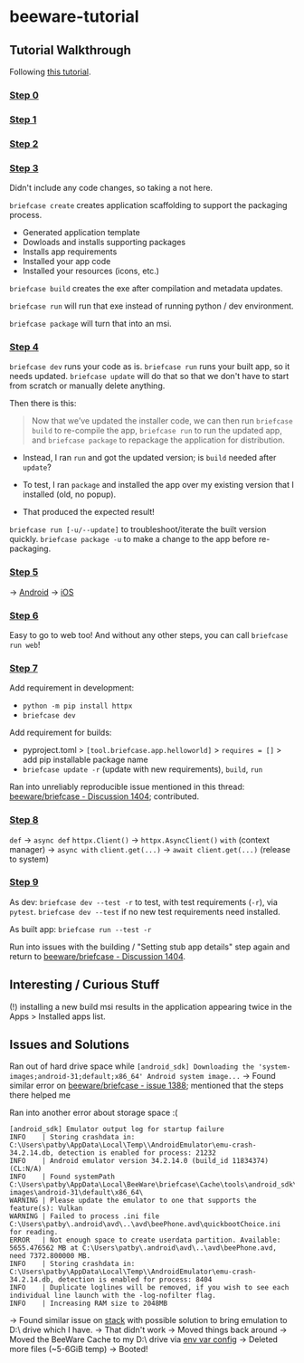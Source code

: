 # beeware-tutorial

## Tutorial Walkthrough

Following [this tutorial](https://docs.beeware.org/en/latest/index.html).

### [Step 0](https://docs.beeware.org/en/latest/tutorial/tutorial-0.html)

### [Step 1](https://docs.beeware.org/en/latest/tutorial/tutorial-1.html)

### [Step 2](https://docs.beeware.org/en/latest/tutorial/tutorial-2.html)

### [Step 3](https://docs.beeware.org/en/latest/tutorial/tutorial-3.html)
Didn't include any code changes, so taking a not here.

`briefcase create` creates application scaffolding to support the packaging process.
- Generated application template
- Dowloads and installs supporting packages
- Installs app requirements
- Installed your app code
- Installed your resources (icons, etc.)

`briefcase build` creates the exe after compilation and metadata updates.

`briefcase run` will run that exe instead of running python / dev environment.

`briefcase package` will turn that into an msi.

### [Step 4](https://docs.beeware.org/en/latest/tutorial/tutorial-4.html)
`briefcase dev` runs your code as is.
`briefcase run` runs your built app, so it needs updated.
`briefcase update` will do that so that we don't have to start from scratch or manually delete anything.

Then there is this:
> Now that we’ve updated the installer code, we can then run `briefcase build` to re-compile the app, `briefcase run` to run the updated app, and `briefcase package` to repackage the application for distribution.

- Instead, I ran `run` and got the updated version; is `build` needed after `update`?

- To test, I ran `package` and installed the app over my existing version that I installed (old, no popup).
 - That produced the expected result!

`briefcase run [-u/--update]` to troubleshoot/iterate the built version quickly.
`briefcase package -u` to make a change to the app before re-packaging.

### [Step 5](https://docs.beeware.org/en/latest/tutorial/tutorial-5/index.html)

-> [Android](https://docs.beeware.org/en/latest/tutorial/tutorial-5/android.html)
-> [iOS](https://docs.beeware.org/en/latest/tutorial/tutorial-5/iOS.html)

### [Step 6](https://docs.beeware.org/en/latest/tutorial/tutorial-6.html)

Easy to go to web too!
And without any other steps, you can call `briefcase run web`!

### [Step 7](https://docs.beeware.org/en/latest/tutorial/tutorial-7.html)

Add requirement in development:
- `python -m pip install httpx`
- `briefcase dev`

Add requirement for builds:
- pyproject.toml > `[tool.briefcase.app.helloworld]` > `requires = []` > add pip installable package name
- `briefcase update -r` (update with new requirements), `build`, `run`

Ran into unreliably reproducible issue mentioned in this thread: [beeware/briefcase - Discussion 1404](https://github.com/beeware/briefcase/discussions/1404); contributed.

### [Step 8](https://docs.beeware.org/en/latest/tutorial/tutorial-8.html)
`def` -> `async def`
`httpx.Client()` -> `httpx.AsyncClient()`
`with` (context manager) -> `async with`
`client.get(...)` -> `await client.get(...)` (release to system)

### [Step 9](https://docs.beeware.org/en/latest/tutorial/tutorial-9.html)
As dev:
`briefcase dev --test -r` to test, with test requirements (`-r`), via `pytest`.
`briefcase dev --test` if no new test requirements need installed.

As built app:
`briefcase run --test -r`

Run into issues with the building / "Setting stub app details" step again and return to [beeware/briefcase - Discussion 1404](https://github.com/beeware/briefcase/discussions/1404).

## Interesting / Curious Stuff

(!) installing a new build msi results in the application appearing twice in the Apps > Installed apps list.


## Issues and Solutions

Ran out of hard drive space while `[android_sdk] Downloading the 'system-images;android-31;default;x86_64' Android system image...`
-> Found similar error on [beeware/briefcase - issue 1388](https://github.com/beeware/briefcase/issues/1338); mentioned that the steps there helped me

Ran into another error about storage space :(
```
[android_sdk] Emulator output log for startup failure
INFO    | Storing crashdata in: C:\Users\patby\AppData\Local\Temp\\AndroidEmulator\emu-crash-34.2.14.db, detection is enabled for process: 21232
INFO    | Android emulator version 34.2.14.0 (build_id 11834374) (CL:N/A)
INFO    | Found systemPath C:\Users\patby\AppData\Local\BeeWare\briefcase\Cache\tools\android_sdk\system-images\android-31\default\x86_64\
WARNING | Please update the emulator to one that supports the feature(s): Vulkan
WARNING | Failed to process .ini file C:\Users\patby\.android\avd\..\avd\beePhone.avd\quickbootChoice.ini for reading.
ERROR   | Not enough space to create userdata partition. Available: 5655.476562 MB at C:\Users\patby\.android\avd\..\avd\beePhone.avd, need 7372.800000 MB.
INFO    | Storing crashdata in: C:\Users\patby\AppData\Local\Temp\\AndroidEmulator\emu-crash-34.2.14.db, detection is enabled for process: 8404
INFO    | Duplicate loglines will be removed, if you wish to see each individual line launch with the -log-nofilter flag.
INFO    | Increasing RAM size to 2048MB
```
-> Found similar issue on [stack](https://stackoverflow.com/questions/53931877/emulator-emulator-error-not-enough-space-to-create-userdata-partition) with possible solution to bring emulation to D:\ drive which I have.
 -> That didn't work
 -> Moved things back around
-> Moved the BeeWare Cache to my D:\ drive via [env var config](https://briefcase.readthedocs.io/en/stable/reference/environment.html)
 -> Deleted more files (~5-6GiB temp)
 -> Booted!
